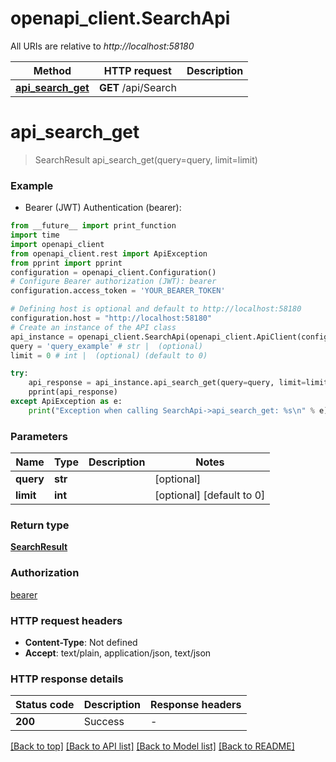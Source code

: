 # openapi_client.SearchApi

All URIs are relative to *http://localhost:58180*

Method | HTTP request | Description
------------- | ------------- | -------------
[**api_search_get**](SearchApi.md#api_search_get) | **GET** /api/Search | 


# **api_search_get**
> SearchResult api_search_get(query=query, limit=limit)



### Example

* Bearer (JWT) Authentication (bearer):
```python
from __future__ import print_function
import time
import openapi_client
from openapi_client.rest import ApiException
from pprint import pprint
configuration = openapi_client.Configuration()
# Configure Bearer authorization (JWT): bearer
configuration.access_token = 'YOUR_BEARER_TOKEN'

# Defining host is optional and default to http://localhost:58180
configuration.host = "http://localhost:58180"
# Create an instance of the API class
api_instance = openapi_client.SearchApi(openapi_client.ApiClient(configuration))
query = 'query_example' # str |  (optional)
limit = 0 # int |  (optional) (default to 0)

try:
    api_response = api_instance.api_search_get(query=query, limit=limit)
    pprint(api_response)
except ApiException as e:
    print("Exception when calling SearchApi->api_search_get: %s\n" % e)
```

### Parameters

Name | Type | Description  | Notes
------------- | ------------- | ------------- | -------------
 **query** | **str**|  | [optional] 
 **limit** | **int**|  | [optional] [default to 0]

### Return type

[**SearchResult**](SearchResult.md)

### Authorization

[bearer](../README.md#bearer)

### HTTP request headers

 - **Content-Type**: Not defined
 - **Accept**: text/plain, application/json, text/json

### HTTP response details
| Status code | Description | Response headers |
|-------------|-------------|------------------|
**200** | Success |  -  |

[[Back to top]](#) [[Back to API list]](../README.md#documentation-for-api-endpoints) [[Back to Model list]](../README.md#documentation-for-models) [[Back to README]](../README.md)

